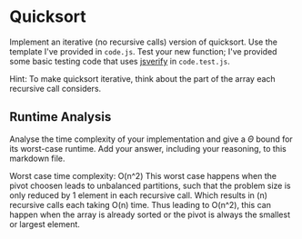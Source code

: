 # Quicksort

Implement an iterative (no recursive calls) version of quicksort. Use the
template I've provided in `code.js`. Test your new function; I've provided some
basic testing code that uses [jsverify](https://jsverify.github.io/) in
`code.test.js`.

Hint: To make quicksort iterative, think about the part of the array each
recursive call considers.

## Runtime Analysis

Analyse the time complexity of your implementation and give a $\Theta$ bound for
its worst-case runtime. Add your answer, including your reasoning, to this
markdown file.

Worst case time complexity: O(n^2)
This worst case happens when the pivot choosen leads to unbalanced partitions, such that the problem size is only reduced by 1 element in each recursive call. Which results in (n) recursive calls each taking O(n) time. Thus leading to O(n^2), this can happen when the array is already sorted or the pivot is always the smallest or largest element.
